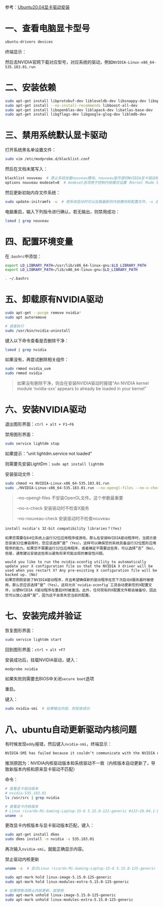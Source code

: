 参考：[Ubuntu20.04显卡驱动安装](https://zhuanlan.zhihu.com/p/308407850)

# 一、查看电脑显卡型号

```bash
ubuntu-drivers devices
```

终端显示：

然后去NVIDIA官网下载对应型号，对应系统的驱动，例如`NVIDIA-Linux-x86_64-535.183.01.run`



# 二、安装依赖

```bash
sudo apt-get install libprotobuf-dev libleveldb-dev libsnappy-dev libopencv-dev libhdf5-serial-dev protobuf-compiler
sudo apt-get install --no-install-recommends libboost-all-dev
sudo apt-get install libopenblas-dev liblapack-dev libatlas-base-dev
sudo apt-get install libgflags-dev libgoogle-glog-dev liblmdb-dev
```



# 三、禁用系统默认显卡驱动

打开系统黑名单设置文件：

```bash
sudo vim /etc/modprobe.d/blacklist.conf
```

然后在文档末尾写入：

```bash
blacklist nouveau  # 禁止系统加载nouveau模块。nouveau是开源的NVIDIA显卡驱动程序，有时在安装官方的NVIDIA驱动程序时，需要先禁用nouveau以避免冲突。
options nouveau modeset=0  # modeset选项用于控制内核模式设置（Kernel Mode Setting, KMS），将其设置为0会禁用内核模式设置。尽管nouveau模块被黑名单禁止加载，这行设置参数的命令有时被添加以确保即使nouveau被加载，它也不会使用模式设置。
```

然后更新初始内存文件系统：

```bash
sudo update-initramfs -u  # 使系统启动时可以加载最新的内核模块和配置文件。-u 选项表示更新现有的initramfs镜像，而不是生成一个新的镜像。
```

电脑重启，输入下列指令进行确认，若无输出，则禁用成功：

```bash
lsmod | grep nouveau
```



# 四、配置环境变量

在`.bashrc`中添加：

```bash
export LD_LIBRARY_PATH=/usr/lib/x86_64-linux-gnu:$LD_LIBRARY_PATH
export LD_LIBRARY_PATH=/lib/x86_64-linux-gnu:$LD_LIBRARY_PATH
```

```bash
. ~/.bashrc
```



# 五、卸载原有NVIDIA驱动

```bash
sudo apt-get --purge remove nvidia*
sudo apt autoremove

# 或者执行
sudo /usr/bin/nvidia-uninstall
```

键入以下命令查看是否删除干净：

```bash
lsmod | grep nvidia
```

如果没有，再尝试删除相关组件：

```bash
sudo rmmod nvidia_uvm
sudo rmmod nvidia
```

> 如果没有删除干净，则会在安装NVIDIA驱动时报错“An NVIDIA kernel module ‘nvidia-xxx‘ appears to already be loaded in your kernel”



# 六、安装NVIDIA驱动

退出图形界面：`ctrl + alt + F1~F6`

禁用图形界面：

```bash
sudo service lightdm stop
```

如果提示：“unit lightdm.service not loaded”

则需要先安装LightDm：`sudo apt install lightdm`

安装驱动文件：

```bash
sudo chmod +x NVIDIA-Linux-x86_64-535.183.01.run
sudo ./NVIDIA-Linux-x86_64-535.183.01.run --no-opengl-files --no-x-check --no-nouveau-check
```

> –no-opengl-files                   不安装OpenGL文件。这个参数最重要
>
> –no-x-check                           安装驱动时不检查X服务
>
> –no-nouveau-check               安装驱动时不检查nouveau 


```
install nvidia's 32-bit compatibility libraries？(Yes)

如果您需要在64位系统上运行32位应用程序或游戏，那么在安装NVIDIA驱动程序时，当提示是否安装32位兼容库时，您应该选择“是”（Yes）。这样可以确保您的系统具备运行32位图形应用程序的能力。如果您不需要运行32位应用程序，或者确定不需要这些库，可以选择“否”（No）。
但是，通常建议安装这些库以避免将来可能出现的兼容性问题。

would you like to run the nvidia-xconfig utility to automatically update your X configuration file so that the NVIDIA X driver will be used when you restart X? Any pre-existing X configuration file will be backed up. (No)
如果您刚刚安装了NVIDIA驱动程序，并且希望确保新的驱动程序在您下次启动X服务器时被使用，那么您应该选择“是”（Yes）。这将允许`nvidia-xconfig`工具自动更新您的X配置文件，以便NVIDIA X驱动程序在重启X时被激活。此外，任何现有的X配置文件都会被备份，因此您可以放心选择“是”，因为这不会丢失您当前的配置。
```


# 七、安装完成并验证

恢复图形界面：

```bash
sudo service lightdm start
```

回到图形界面：`ctrl + alt +F7`

安装成功后，挂载NVIDIA驱动，键入：

```bash
modprobe nvidia
```

如果失败则需要去BIOS中关闭`secure boot`选项

重启。

键入：

```bash
sudo nvidia-smi  # 如果输出内容，则安装成功
```



# 八、ubuntu自动更新驱动内核问题

有时候发现`eddy`报错，然后键入`nvidia-smi`，终端显示：

```bash
NVIDIA-SMI has failed because it couldn‘t communicate with the NVIDIA driver.
```

推测原因为：NVIDIA内核驱动版本和系统驱动不一致（内核版本自动更新了，导致新版本内核和原来显卡驱动不匹配）

命令：

```bash
# 查看显卡驱动版本
# nvidia-535.183.01
ls /usr/src | grep nvidia

# 查看显卡内核版本
# Linux ricardo-Mi-Gaming-Laptop-15-6 5.15.0-122-generic #132~20.04.1-Ubuntu SMP Fri Aug 30 15:50:07 UTC 2024 x86_64 x86_64 x86_64 GNU/Linux
uname -a
```

更改显卡内核版本与显卡驱动版本匹配，键入：

```bash
sudo apt-get install dkms
sudo dkms install -m nvidia -v 535.183.01
```

再次输入`nvidia-smi`，就能正确显示内容。

禁止驱动内核更新

```bash
uname -a  # 显示Linux ricardo-Mi-Gaming-Laptop-15-6 5.15.0-125-generic #135~20.04.1-Ubuntu SMP Mon Oct 7 13:56:22 UTC 2024 x86_64 x86_64 x86_64 GNU/Linux

sudo apt-mark hold linux-image-5.15.0-125-generic
sudo apt-mark hold linux-modules-extra-5.15.0-125-generic

# 如果想取消禁止内核更新，就使用
sudo apt-mark unhold linux-image-5.15.0-125-generic
sudo apt-mark unhold linux-modules-extra-5.15.0-125-generic
```